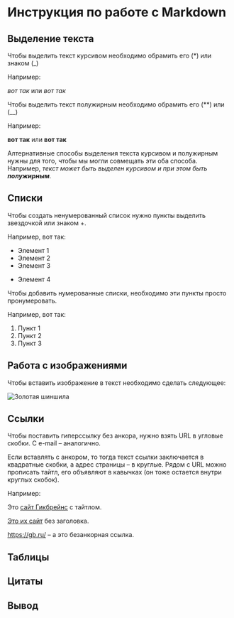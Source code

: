 # Инструкция по работе с Markdown
## Выделение текста
Чтобы выделить текст курсивом необходимо обрамить его (*) или знаком (_) 

Например:

 *вот так* или _вот так_

Чтобы выделить текст полужирным необходимо обрамить его (**) или (__) 

Например:

 **вот так** или __вот так__

Алтернативные способы выделения текста курсивом и полужирным нужны для того, чтобы мы могли совмещать эти оба способа. Например, _текст может быть выделен курсивом и при этом быть **полужирным**._


## Списки
Чтобы создать ненумерованный список нужно пункты выделить звездочкой или знаком +.

Например, вот так:
* Элемент 1
* Элемент 2
* Элемент 3
+ Элемент 4

Чтобы добавить нумерованные списки, необходимо эти пункты просто пронумеровать. 

Например, вот так:
1. Пункт 1
2. Пункт 2
3. Пункт 3


## Работа с изображениями
Чтобы вставить изображение в текст необходимо сделать следующее:

![Золотая шиншила](eeab0f7860772c0d6d2abc7dd358a9b8.jpg)
## Ссылки
Чтобы поставить гиперссылку без анкора, нужно взять URL в угловые скобки. С e-mail – аналогично.

Если вставлять с анкором, то тогда текст ссылки заключается в квадратные скобки, а адрес страницы – в круглые. Рядом с URL можно прописать тайтл, его объявляют в кавычках (он тоже остается внутри круглых скобок).

Например:

Это [сайт Гикбрейнс]( https://gb.ru/) с тайтлом.


[Это их сайт](https://gb.ru/) без заголовка.


<https://gb.ru/> – а это безанкорная ссылка.
## Таблицы

## Цитаты

## Вывод